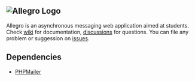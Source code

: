 ![Allegro Logo](https://user-images.githubusercontent.com/37447279/116271894-1800dd00-a789-11eb-8dad-971afed890cf.png)
---
Allegro is an asynchronous messaging web application aimed at students. Check [wiki](https://github.com/ogoregen/allegro/wiki) for documentation, [discussions](https://github.com/ogoregen/allegro/discussions) for questions. You can file any problem or suggession on [issues](https://github.com/ogoregen/allegro/issues).

## Dependencies

* [PHPMailer](https://github.com/PHPMailer/PHPMailer)
